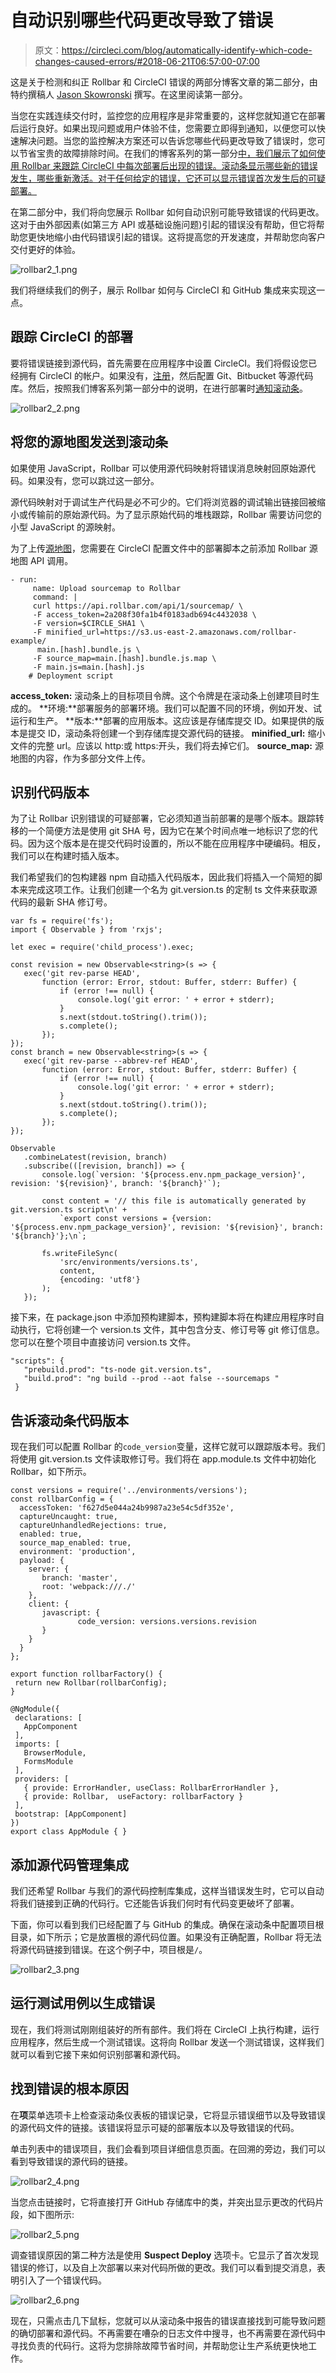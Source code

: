 # 自动识别哪些代码更改导致了错误

> 原文：<https://circleci.com/blog/automatically-identify-which-code-changes-caused-errors/#2018-06-21T06:57:00-07:00>

这是关于检测和纠正 Rollbar 和 CircleCI 错误的两部分博客文章的第二部分，由特约撰稿人 [Jason Skowronski](https://twitter.com/mostlyjason) 撰写。在这里阅读第一部分。

当您在实践连续交付时，监控您的应用程序是非常重要的，这样您就知道它在部署后运行良好。如果出现问题或用户体验不佳，您需要立即得到通知，以便您可以快速解决问题。当您的监控解决方案还可以告诉您哪些代码更改导致了错误时，您可以节省宝贵的故障排除时间。在我们的博客系列的第一部分[中，我们展示了如何使用 Rollbar 来跟踪 CircleCI 中每次部署后出现的错误。滚动条显示哪些新的错误发生，哪些重新激活。对于任何给定的错误，它还可以显示错误首次发生后的可疑部署。](https://circleci.com/blog/tracking-errors-after-deployments-with-rollbar-and-circleci/)

在第二部分中，我们将向您展示 Rollbar 如何自动识别可能导致错误的代码更改。这对于由外部因素(如第三方 API 或基础设施问题)引起的错误没有帮助，但它将帮助您更快地缩小由代码错误引起的错误。这将提高您的开发速度，并帮助您向客户交付更好的体验。

![rollbar2_1.png](img/d7d528b0954400a18c8ee6842a5d6592.png)

我们将继续我们的例子，展示 Rollbar 如何与 CircleCI 和 GitHub 集成来实现这一点。

## 跟踪 CircleCI 的部署

要将错误链接到源代码，首先需要在应用程序中设置 CircleCI。我们将假设您已经拥有 CircleCI 的帐户。如果没有，[注册](https://circleci.com/signup/)，然后配置 Git、Bitbucket 等源代码库。然后，按照我们博客系列第一部分中的说明，在进行部署时[通知滚动条](https://circleci.com/blog/tracking-errors-after-deployments-with-rollbar-and-circleci/)。

![rollbar2_2.png](img/fc5c46f8db16d6cd616984bdd105fa7b.png)

## 将您的源地图发送到滚动条

如果使用 JavaScript，Rollbar 可以使用源代码映射将错误消息映射回原始源代码。如果没有，您可以跳过这一部分。

源代码映射对于调试生产代码是必不可少的。它们将浏览器的调试输出链接回被缩小或传输前的原始源代码。为了显示原始代码的堆栈跟踪，Rollbar 需要访问您的小型 JavaScript 的源映射。

为了上传[源地图](https://docs.rollbar.com/docs/source-maps/)，您需要在 CircleCI 配置文件中的部署脚本之前添加 Rollbar 源地图 API 调用。

```
- run:
     name: Upload sourcemap to Rollbar 
     command: |
     curl https://api.rollbar.com/api/1/sourcemap/ \
     -F access_token=2a208f30fa1b4f0183adb694c4432038 \
     -F version=$CIRCLE_SHA1 \
     -F minified_url=https://s3.us-east-2.amazonaws.com/rollbar-example/
      main.[hash].bundle.js \
     -F source_map=main.[hash].bundle.js.map \
     -F main.js=main.[hash].js
    # Deployment script 
```

**access_token:** 滚动条上的目标项目令牌。这个令牌是在滚动条上创建项目时生成的。
**环境:**部署服务的部署环境。我们可以配置不同的环境，例如开发、试运行和生产。
**版本:**部署的应用版本。这应该是存储库提交 ID。如果提供的版本是提交 ID，滚动条将创建一个到存储库提交源代码的链接。
**minified_url:** 缩小文件的完整 url。应该以 http:或 https:开头，我们将去掉它们。
**source_map:** 源地图的内容，作为多部分文件上传。

## 识别代码版本

为了让 Rollbar 识别错误的可疑部署，它必须知道当前部署的是哪个版本。跟踪转移的一个简便方法是使用 git SHA 号，因为它在某个时间点唯一地标识了您的代码。因为这个版本是在提交代码时设置的，所以不能在应用程序中硬编码。相反，我们可以在构建时插入版本。

我们希望我们的包构建器 npm 自动插入代码版本，因此我们将插入一个简短的脚本来完成这项工作。让我们创建一个名为 git.version.ts 的定制 ts 文件来获取源代码的最新 SHA 修订号。

```
var fs = require('fs');
import { Observable } from 'rxjs';

let exec = require('child_process').exec;

const revision = new Observable<string>(s => {
   exec('git rev-parse HEAD',
       function (error: Error, stdout: Buffer, stderr: Buffer) {
           if (error !== null) {
               console.log('git error: ' + error + stderr);
           }
           s.next(stdout.toString().trim());
           s.complete();
       });
});
const branch = new Observable<string>(s => {
   exec('git rev-parse --abbrev-ref HEAD',
       function (error: Error, stdout: Buffer, stderr: Buffer) {
           if (error !== null) {
               console.log('git error: ' + error + stderr);
           }
           s.next(stdout.toString().trim());
           s.complete();
       });
});

Observable
   .combineLatest(revision, branch)
   .subscribe(([revision, branch]) => {
       console.log(`version: '${process.env.npm_package_version}', revision: '${revision}', branch: '${branch}'`);

       const content = '// this file is automatically generated by git.version.ts script\n' +
           `export const versions = {version: '${process.env.npm_package_version}', revision: '${revision}', branch: '${branch}'};\n`;

       fs.writeFileSync(
           'src/environments/versions.ts',
           content,
           {encoding: 'utf8'}
       );
   }); 
```

接下来，在 package.json 中添加预构建脚本，预构建脚本将在构建应用程序时自动执行，它将创建一个 version.ts 文件，其中包含分支、修订号等 git 修订信息。您可以在整个项目中直接访问 version.ts 文件。

```
"scripts": {
   "prebuild.prod": "ts-node git.version.ts",
   "build.prod": "ng build --prod --aot false --sourcemaps "
 } 
```

## 告诉滚动条代码版本

现在我们可以配置 Rollbar 的`code_version`变量，这样它就可以跟踪版本号。我们将使用 git.version.ts 文件读取修订号。我们将在 app.module.ts 文件中初始化 Rollbar，如下所示。

```
const versions = require('../environments/versions');
const rollbarConfig = {
  accessToken: 'f627d5e044a24b9987a23e54c5df352e',
  captureUncaught: true,
  captureUnhandledRejections: true,
  enabled: true,
  source_map_enabled: true,
  environment: 'production',
  payload: {
	server: {
  	   branch: 'master',
  	   root: 'webpack:///./'
	},
	client: {
  	   javascript: {
    	       code_version: versions.versions.revision
  	   }
	}
  }
};

export function rollbarFactory() {
 return new Rollbar(rollbarConfig);
}

@NgModule({
 declarations: [
   AppComponent
 ],
 imports: [
   BrowserModule,
   FormsModule
 ],
 providers: [
   { provide: ErrorHandler, useClass: RollbarErrorHandler },
   { provide: Rollbar,  useFactory: rollbarFactory }
 ],
 bootstrap: [AppComponent]
})
export class AppModule { } 
```

## 添加源代码管理集成

我们还希望 Rollbar 与我们的源代码控制库集成，这样当错误发生时，它可以自动将我们链接到正确的代码行。它还能告诉我们何时有代码变更破坏了部署。

下面，你可以看到我们已经配置了与 GitHub 的集成。确保在滚动条中配置项目根目录，如下所示；它是放置根的源代码位置。如果没有正确配置，Rollbar 将无法将源代码链接到错误。在这个例子中，项目根是`/`。

![rollbar2_3.png](img/95f600c096b43237c5e5529f597799b0.png)

## 运行测试用例以生成错误

现在，我们将测试刚刚组装好的所有部件。我们将在 CircleCI 上执行构建，运行应用程序，然后生成一个测试错误。这将向 Rollbar 发送一个测试错误，这样我们就可以看到它接下来如何识别部署和源代码。

## 找到错误的根本原因

在**项**菜单选项卡上检查滚动条仪表板的错误记录，它将显示错误细节以及导致错误的源代码文件的链接。该错误将显示可疑的部署版本以及导致错误的代码。

单击列表中的错误项目，我们会看到项目详细信息页面。在回溯的旁边，我们可以看到导致错误的源代码的链接。

![rollbar2_4.png](img/ab4ae3c5d1a3a35d3d850cd8de4b3929.png)

当您点击链接时，它将直接打开 GitHub 存储库中的类，并突出显示更改的代码片段，如下图所示:

![rollbar2_5.png](img/fbd95e27d720890b55224d884fb038f9.png)

调查错误原因的第二种方法是使用 **Suspect Deploy** 选项卡。它显示了首次发现错误的修订，以及自上次部署以来对代码所做的更改。我们可以看到提交消息，表明引入了一个错误代码。

![rollbar2_6.png](img/ea64da990f4a5a8e874fcd3e09e4b646.png)

现在，只需点击几下鼠标，您就可以从滚动条中报告的错误直接找到可能导致问题的确切部署和源代码。不再需要在嘈杂的日志文件中搜寻，也不再需要在源代码中寻找负责的代码行。这将为您排除故障节省时间，并帮助您让生产系统更快地工作。